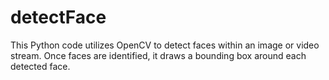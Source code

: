 ﻿# detectFace
This Python code utilizes OpenCV to detect faces within an image or video stream.
Once faces are identified, it draws a bounding box around each detected face.
